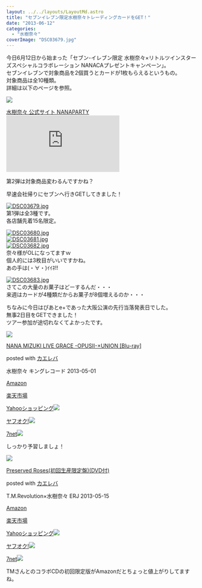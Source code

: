 ```yaml
---
layout: ../../layouts/LayoutMd.astro
title: "セブンイレブン限定水樹奈々トレーディングカードをGET！"
date: "2013-06-12"
categories: 
  - "水樹奈々"
coverImage: "DSC03679.jpg"
---
```


今日6月12日から始まった「セブン-イレブン限定 水樹奈々×リトルツインスターズスペシャルコラボレーション NANACAプレゼントキャンペーン」。  
セブンイレブンで対象商品を2個買うとカードが1枚もらえるというもの。  
対象商品は全10種類。  
詳細は以下のページを参照。

[![](http://capture.heartrails.com/150x130/shadow?http://www.mizukinana.jp/news/index.html#news217)](http://www.mizukinana.jp/news/index.html#news217)

[水樹奈々 公式サイト NANAPARTY](http://www.mizukinana.jp/news/index.html#news217)[![](http://b.hatena.ne.jp/entry/image/http://www.mizukinana.jp/news/index.html#news217)](http://b.hatena.ne.jp/entry/http://www.mizukinana.jp/news/index.html#news217)

第2弾は対象商品変わるんですかね？

早速会社帰りにセブンへ行きGETしてきました！

[![DSC03679.jpg](/wp/images/9025617308_37587cb7ac_b.jpg)](http://www.flickr.com/photos/67522130@N08/9025617308/ "DSC03679.jpg")  
第1弾は全3種です。  
各店舗先着15名限定。

[![DSC03680.jpg](/wp/images/9025619232_6e6034b67c_b.jpg)](http://www.flickr.com/photos/67522130@N08/9025619232/ "DSC03680.jpg")  
[![DSC03681.jpg](/wp/images/9023392353_eb9bc5f24f_b.jpg)](http://www.flickr.com/photos/67522130@N08/9023392353/ "DSC03681.jpg")  
[![DSC03682.jpg](/wp/images/9023394511_9530bdc3fa_b.jpg)](http://www.flickr.com/photos/67522130@N08/9023394511/ "DSC03682.jpg")   
奈々様がOLになってますｗ  
個人的には3枚目がいいですかね。  
あの手は(・∀・)ｲｲﾈ!!

[![DSC03683.jpg](/wp/images/9023397199_c381929b6e_b.jpg)](http://www.flickr.com/photos/67522130@N08/9023397199/ "DSC03683.jpg")  
さてこの大量のお菓子はどーするんだ・・・  
来週はカードが4種類だからお菓子が8個増えるのか・・・

ちなみに今日はぴあとe+であった大阪公演の先行当落発表日でした。  
無事2日目をGETできました！  
ツアー参加が途切れなくてよかったです。

[![](/wp/images/41F9-uQ0UeL._SL160_.jpg)](https://www.amazon.co.jp/exec/obidos/ASIN/B00BHJGQT2/mizuka123-22/ref=nosim/)

[NANA MIZUKI LIVE GRACE -OPUSII-×UNION \[Blu-ray\]](https://www.amazon.co.jp/exec/obidos/ASIN/B00BHJGQT2/mizuka123-22/ref=nosim/)

posted with [カエレバ](http://kaereba.com)

水樹奈々 キングレコード 2013-05-01

[Amazon](http://www.amazon.co.jp/gp/search?keywords=NANA%20MIZUKI%20LIVE%20GRACE%20-OPUSII-%81~UNION%20%5BBlu-ray%5D&__mk_ja_JP=%83J%83%5E%83J%83i&tag=mizuka123-22)

[楽天市場](http://hb.afl.rakuten.co.jp/hgc/032b53ee.4b34c5ee.0f4a541e.f440145e/?pc=http%3A%2F%2Fsearch.rakuten.co.jp%2Fsearch%2Fmall%2FNANA%2520MIZUKI%2520LIVE%2520GRACE%2520-OPUSII-%25C3%2597UNION%2520%255BBlu-ray%255D%2F-%2Ff.1-p.1-s.1-sf.0-st.A-v.2%3Fx%3D0%26scid%3Daf_ich_link_urltxt%26m%3Dhttp%3A%2F%2Fm.rakuten.co.jp%2F)

[Yahooショッピング![](//ad.jp.ap.valuecommerce.com/servlet/gifbanner?sid=3066752&pid=881990642)](//ck.jp.ap.valuecommerce.com/servlet/referral?sid=3066752&pid=881990642&vc_url=http%3A%2F%2Fsearch.shopping.yahoo.co.jp%2Fsearch%3Fp%3DNANA%2520MIZUKI%2520LIVE%2520GRACE%2520-OPUSII-%25C3%2597UNION%2520%255BBlu-ray%255D)

[ヤフオク!![](//ad.jp.ap.valuecommerce.com/servlet/gifbanner?sid=3066752&pid=881990645)](//ck.jp.ap.valuecommerce.com/servlet/referral?sid=3066752&pid=881990645&vc_url=http%3A%2F%2Fauctions.search.yahoo.co.jp%2Fsearch%3Fvo%3D%26ve%3D%26auccat%3D0%26aucminprice%3D%26aucmaxprice%3D%26aucmin_bidorbuy_price%3D%26aucmax_bidorbuy_price%3D%26loc_cd%3D0%26abatch%3D0%26istatus%3D0%26filtered%3D1%26ei%3DUTF-8%26tab_ex%3Dcommerce%26va%3DNANA%2520MIZUKI%2520LIVE%2520GRACE%2520-OPUSII-%25C3%2597UNION%2520%255BBlu-ray%255D)

[7net](//ck.jp.ap.valuecommerce.com/servlet/referral?sid=3066752&pid=881990643&vc_url=http%3A%2F%2Fwww.7netshopping.jp%2Fall%2Fsearch_result%2F-%2Fbprice%2Foff%2Fsort%2F0%2Fkword_in%2FNANA%2520MIZUKI%2520LIVE%2520GRACE%2520-OPUSII-%25C3%2597UNION%2520%255BBlu-ray%255D%2FallGoods%2Fon%2Fsubmit.x%2F30%2Fdisp_result%2F1%2Fsubmit.y%2F9%2Fprvlg%2Foff%2Fnobuy%2Fon%2FsetProduct%2Foff%2Foop%2Fon%2Fctgy%2Fall%2FfromKeywordSearch%2Ftrue)![](http://atq.ad.valuecommerce.com/servlet/atq/gifbanner?sid=3066752&pid=881990643)

しっかり予習しましょ！

[![](/wp/images/41IMmdRut6L._SL160_.jpg)](https://www.amazon.co.jp/exec/obidos/ASIN/B00BJ76TAS/mizuka123-22/ref=nosim/)

[Preserved Roses(初回生産限定盤)(DVD付)](https://www.amazon.co.jp/exec/obidos/ASIN/B00BJ76TAS/mizuka123-22/ref=nosim/)

posted with [カエレバ](http://kaereba.com)

T.M.Revolution×水樹奈々 ERJ 2013-05-15

[Amazon](http://www.amazon.co.jp/gp/search?keywords=Preserved%20Roses%28%8F%89%89%F1%90%B6%8EY%8C%C0%92%E8%94%D5%29%28DVD%95t%29&__mk_ja_JP=%83J%83%5E%83J%83i&tag=mizuka123-22)

[楽天市場](http://hb.afl.rakuten.co.jp/hgc/032b53ee.4b34c5ee.0f4a541e.f440145e/?pc=http%3A%2F%2Fsearch.rakuten.co.jp%2Fsearch%2Fmall%2FPreserved%2520Roses%2528%25E5%2588%259D%25E5%259B%259E%25E7%2594%259F%25E7%2594%25A3%25E9%2599%2590%25E5%25AE%259A%25E7%259B%25A4%2529%2528DVD%25E4%25BB%2598%2529%2F-%2Ff.1-p.1-s.1-sf.0-st.A-v.2%3Fx%3D0%26scid%3Daf_ich_link_urltxt%26m%3Dhttp%3A%2F%2Fm.rakuten.co.jp%2F)

[Yahooショッピング![](//ad.jp.ap.valuecommerce.com/servlet/gifbanner?sid=3066752&pid=881990642)](//ck.jp.ap.valuecommerce.com/servlet/referral?sid=3066752&pid=881990642&vc_url=http%3A%2F%2Fsearch.shopping.yahoo.co.jp%2Fsearch%3Fp%3DPreserved%2520Roses%2528%25E5%2588%259D%25E5%259B%259E%25E7%2594%259F%25E7%2594%25A3%25E9%2599%2590%25E5%25AE%259A%25E7%259B%25A4%2529%2528DVD%25E4%25BB%2598%2529)

[ヤフオク!![](//ad.jp.ap.valuecommerce.com/servlet/gifbanner?sid=3066752&pid=881990645)](//ck.jp.ap.valuecommerce.com/servlet/referral?sid=3066752&pid=881990645&vc_url=http%3A%2F%2Fauctions.search.yahoo.co.jp%2Fsearch%3Fvo%3D%26ve%3D%26auccat%3D0%26aucminprice%3D%26aucmaxprice%3D%26aucmin_bidorbuy_price%3D%26aucmax_bidorbuy_price%3D%26loc_cd%3D0%26abatch%3D0%26istatus%3D0%26filtered%3D1%26ei%3DUTF-8%26tab_ex%3Dcommerce%26va%3DPreserved%2520Roses%2528%25E5%2588%259D%25E5%259B%259E%25E7%2594%259F%25E7%2594%25A3%25E9%2599%2590%25E5%25AE%259A%25E7%259B%25A4%2529%2528DVD%25E4%25BB%2598%2529)

[7net](//ck.jp.ap.valuecommerce.com/servlet/referral?sid=3066752&pid=881990643&vc_url=http%3A%2F%2Fwww.7netshopping.jp%2Fall%2Fsearch_result%2F-%2Fbprice%2Foff%2Fsort%2F0%2Fkword_in%2FPreserved%2520Roses%2528%25E5%2588%259D%25E5%259B%259E%25E7%2594%259F%25E7%2594%25A3%25E9%2599%2590%25E5%25AE%259A%25E7%259B%25A4%2529%2528DVD%25E4%25BB%2598%2529%2FallGoods%2Fon%2Fsubmit.x%2F30%2Fdisp_result%2F1%2Fsubmit.y%2F9%2Fprvlg%2Foff%2Fnobuy%2Fon%2FsetProduct%2Foff%2Foop%2Fon%2Fctgy%2Fall%2FfromKeywordSearch%2Ftrue)![](http://atq.ad.valuecommerce.com/servlet/atq/gifbanner?sid=3066752&pid=881990643)

TMさんとのコラボCDの初回限定版がAmazonだとちょっと値上がりしてますね。

